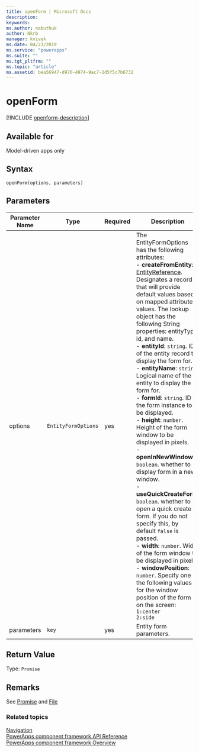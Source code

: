 ```yaml
---
title: openForm | Microsoft Docs
description: 
keywords:
ms.author: nabuthuk
author: Nkrb
manager: kvivek
ms.date: 04/23/2019
ms.service: "powerapps"
ms.suite: ""
ms.tgt_pltfrm: ""
ms.topic: "article"
ms.assetid: bea56947-d976-4974-9ac7-2d5f5c7b6732
---
```


# openForm

[!INCLUDE [openform-description](includes/openform-description.md)]

## Available for 

Model-driven apps only

## Syntax

`openForm(options, parameters)`

## Parameters

| Parameter Name|Type|Required|Description|
| ------------- |----|--------|-----------|
|options|`EntityFormOptions`|yes|The EntityFormOptions has the following attributes:<br/>- **createFromEntity**: [EntityReference](../entityreference.md). Designates a record that will provide default values based on mapped attribute values. The lookup object has the following String properties: entityType, id, and name. <br/>- **entityId**: `string`. ID of the entity record to display the form for.<br/>- **entityName**: `string`. Logical name of the entity to display the form for.<br/>- **formId**: `string`. ID of the form instance to be displayed.<br/>- **height**: `number`. Height of the form window to be displayed in pixels.<br/>- **openInNewWindow**: `boolean`. whether to display form in a new window.<br/>- **useQuickCreateForm**: `boolean`. whether to open a quick create form. If you do not specify this, by default `false` is passed.<br/>- **width**: `number`. Width of the form window to be displayed in pixels.<br/>- **windowPosition**: `number`. Specify one of the following values for the window position of the form on the screen: `1:center` <br/> `2:side`|
|parameters|`key`|yes|Entity form parameters.|

## Return Value

Type: `Promise`

## Remarks

See [Promise](https://developer.mozilla.org/docs/Web/JavaScript/Reference/Global_Objects/Promise) and [File](https://developer.mozilla.org/docs/Web/API/File)


### Related topics

[Navigation](../navigation.md)<br/>
[PowerApps component framework API Reference](../../reference/index.md)<br/>
[PowerApps component framework Overview](../../overview.md)